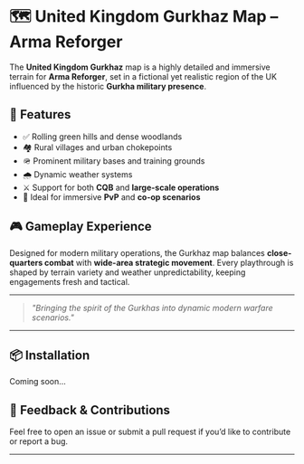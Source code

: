 # 🗺️ United Kingdom Gurkhaz Map – Arma Reforger

The **United Kingdom Gurkhaz** map is a highly detailed and immersive terrain for **Arma Reforger**, set in a fictional yet realistic region of the UK influenced by the historic **Gurkha military presence**.

## 🌄 Features

- ✅ Rolling green hills and dense woodlands  
- 🏘️ Rural villages and urban chokepoints  
- 🪖 Prominent military bases and training grounds  
- 🌧️ Dynamic weather systems  
- ⚔️ Support for both **CQB** and **large-scale operations**  
- 🎯 Ideal for immersive **PvP** and **co-op scenarios**

## 🎮 Gameplay Experience

Designed for modern military operations, the Gurkhaz map balances **close-quarters combat** with **wide-area strategic movement**. Every playthrough is shaped by terrain variety and weather unpredictability, keeping engagements fresh and tactical.

---

> _"Bringing the spirit of the Gurkhas into dynamic modern warfare scenarios."_

---

## 📦 Installation

Coming soon...

## 📣 Feedback & Contributions

Feel free to open an issue or submit a pull request if you’d like to contribute or report a bug.

---
